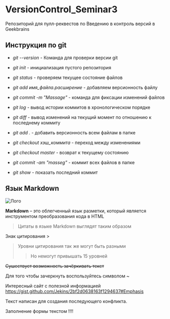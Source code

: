 # VersionControl_Seminar3
Репозиторий для пулл-реквестов по Введению в контроль версий в Geekbrains
## Инструкция по git

* *git --version* - Команда для проверки версии git

* *git init* - инициализация пустого репозитория

* *git status* - проверяем текущее состояние файлов

* *git add имя_файла.расширение* - добавляем версионность файлу

* *git commit -m "Massage"* - команда для фиксации изменений файлов

* *git log* - вывод истории коммитов в хронологическом порядке

* *git diff* - вывод изменений на текущий момент по отношению к последнему коммиту

* *git add .* - добавить версионность всем файлам в папке

* *git checkout хэш_коммита* - переход между изменениями

* *git checkout master* - возврат к текущему состоянию

* *git commit -am "masseg"* - коммит всех файлов в папке

* *git show* - показать последний коммит

## **Язык Markdown**

![Лого](https://www.markdownguide.org/assets/images/markdown-guide-og.jpg)

**Markdown** – это облегченный язык разметки, который является инструментом преобразования кода в HTML

> Цитаты в языке Markdown выглядят таким образом

Знак цитирования >

> Уровни цитирования так же могут быть разными
>> Но немогут привышать 15 уровней

~~Сушествует возможность зачёркивать текст~~

Для того чтобы зачеркнуть воспользуйтесь символом ~

Интересный сайт с полезной информацией <https://gist.github.com/Jekins/2bf2d0638163f1294637#Emphasis>

Текст написан для создания последующего конфликта.

Заполнение формы текстом !!!!